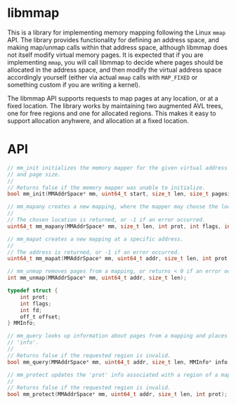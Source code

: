# libmmap

This is a library for implementing memory mapping following the Linux `mmap`
API. The library provides functionality for defining an address space, and
making map/unmap calls within that address space, although libmmap does not
itself modify virtual memory pages. It is expected that if you are implementing
`mmap`, you will call libmmap to decide where pages should be allocated in the
address space, and then modify the virtual address space accordingly yourself
(either via actual `mmap` calls with `MAP_FIXED` or something custom if you are
writing a kernel).

The libmmap API supports requests to map pages at any location, or at a fixed
location. The library works by maintaining two augmented AVL trees, one for
free regions and one for allocated regions. This makes it easy to support
allocation anyhwere, and allocation at a fixed location.

# API

```c
// mm_init initializes the memory mapper for the given virtual address region
// and page size.
//
// Returns false if the memory mapper was unable to initialize.
bool mm_init(MMAddrSpace* mm, uint64_t start, size_t len, size_t pagesize);

// mm_mapany creates a new mapping, where the mapper may choose the location.
//
// The chosen location is returned, or -1 if an error occurred.
uint64_t mm_mapany(MMAddrSpace* mm, size_t len, int prot, int flags, int fd, off_t offset);

// mm_mapat creates a new mapping at a specific address.
//
// The address is returned, or -1 if an error occurred.
uint64_t mm_mapat(MMAddrSpace* mm, uint64_t addr, size_t len, int prot, int flags, int fd, off_t offset);

// mm_unmap removes pages from a mapping, or returns < 0 if an error occurred.
int mm_unmap(MMAddrSpace* mm, uint64_t addr, size_t len);

typedef struct {
    int prot;
    int flags;
    int fd;
    off_t offset;
} MMInfo;

// mm_query looks up information about pages from a mapping and places it in
// 'info'.
//
// Returns false if the requested region is invalid.
bool mm_query(MMAddrSpace* mm, uint64_t addr, size_t len, MMInfo* info);

// mm_protect updates the 'prot' info associated with a region of a mapping.
//
// Returns false if the requested region is invalid.
bool mm_protect(MMAddrSpace* mm, uint64_t addr, size_t len, int prot);
```
